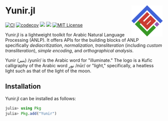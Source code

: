 # Yunir.jl <img src="docs/src/assets/logo.png" align="right" width="100"/>
[![CI](https://github.com/alstat/Yunir.jl/actions/workflows/ci.yml/badge.svg)](https://github.com/alstat/Yunir.jl/actions/workflows/ci.yml)
[![codecov](https://codecov.io/gh/alstat/Yunir.jl/branch/main/graph/badge.svg?token=lKsVEpMDca)](https://codecov.io/gh/alstat/Yunir.jl)
[![](https://img.shields.io/badge/docs-dev-blue.svg)](https://alstat.github.io/Yunir.jl/dev/)
[![](https://img.shields.io/badge/docs-stable-blue.svg)](https://alstat.github.io/Yunir.jl/stable/)
[![MIT License](https://img.shields.io/badge/license-MIT-green.svg)](https://github.com/alstat/Yunir.jl/blob/master/LICENSE)

Yunir.jl is a lightweight toolkit for Arabic Natural Language Processing (ANLP). It offers APIs for the building blocks of ANLP specifically _dediacritization_, _normalization_, _transliteration_ (including _custom transliteration_), _simple encoding_, and _orthographical analysis_.

Yunir (ينير) /yunīr/ is the Arabic word for "illuminate." The logo is a Kufic calligraphy of the Arabic word نور /nūr/ or "light," specifically, a heatless light such as that of the light of the moon.
## Installation
Yunir.jl can be installed as follows:
```julia
julia> using Pkg
julia> Pkg.add("Yunir")
```
